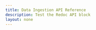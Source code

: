 ```yaml
---
title: Data Ingestion API Reference
description: Test the Redoc API block
layout: none
---
```


<RedoclyAPIBlock src="https://raw.githubusercontent.com/AdobeDocs/commerce-services/refs/heads/composable-catalog-data-model-nav/src/openapi/data-ingestion-schema-v1.yaml" width="600px" disableSidebar="false" scrollYOffset={64} hideTryItPanel />
